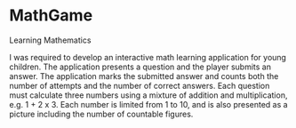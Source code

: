 # MathGame
Learning Mathematics

I was required to develop an interactive math learning application for young children. The application presents a question and the player submits an answer. The application marks the submitted answer and counts both the number of attempts and the number of correct answers.
Each question must calculate three numbers using a mixture of addition and multiplication, e.g. 1 + 2 x 3. Each number is limited from 1 to 10, and is also presented as a picture including the number of countable figures.
